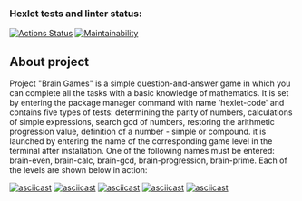 ### Hexlet tests and linter status:
[![Actions Status](https://github.com/MatveiKhmyzov/python-project-lvl1/workflows/hexlet-check/badge.svg)](https://github.com/MatveiKhmyzov/python-project-lvl1/actions)
[![Maintainability](https://api.codeclimate.com/v1/badges/20550946995a72722cba/maintainability)](https://codeclimate.com/github/MatveiKhmyzov/python-project-lvl1/maintainability)

## About project
Project "Brain Games" is a simple question-and-answer game in which you can complete all the tasks with a basic knowledge of mathematics. It is set by entering the package manager command with name 'hexlet-code' and contains five types of tests: determining the parity of numbers, calculations of simple expressions, search gcd of numbers, restoring the arithmetic progression value, definition of a number - simple or compound.
it is launched by entering the name of the corresponding game level in the terminal after installation. One of the following names must be entered: brain-even, brain-calc, brain-gcd, brain-progression, brain-prime.
Each of the levels are shown below in action:
 
[![asciicast](https://asciinema.org/a/Bne9pf0wem67XbF2JkihZVmwo.svg)](https://asciinema.org/a/Bne9pf0wem67XbF2JkihZVmwo)
[![asciicast](https://asciinema.org/a/fZfqlRlSn7Sz62kf3GmPxC8vZ.svg)](https://asciinema.org/a/fZfqlRlSn7Sz62kf3GmPxC8vZ)
[![asciicast](https://asciinema.org/a/M1f9bdxKHnOgbBe1vQ6WpW3hi.svg)](https://asciinema.org/a/M1f9bdxKHnOgbBe1vQ6WpW3hi)
[![asciicast](https://asciinema.org/a/9UrLIdPpAq2XguoFZbj0KkR5F.svg)](https://asciinema.org/a/9UrLIdPpAq2XguoFZbj0KkR5F)
[![asciicast](https://asciinema.org/a/BCMUVPedUUoY2z5pnvqShvAQh.svg)](https://asciinema.org/a/BCMUVPedUUoY2z5pnvqShvAQh)
